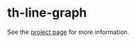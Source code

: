 th-line-graph
================

See the [project page](http://thelmanews.github.io/thelma-component-demo/) for more information.
